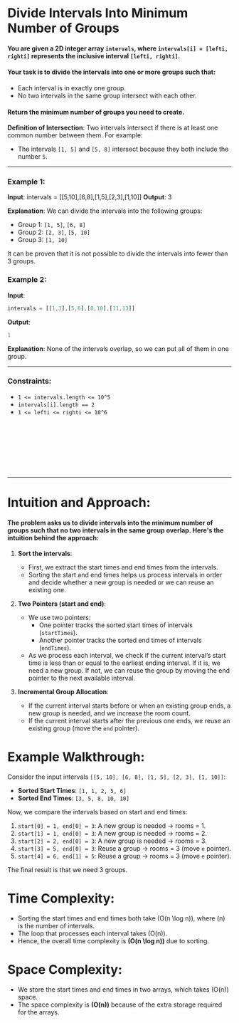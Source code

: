 # Divide Intervals Into Minimum Number of Groups

#### You are given a 2D integer array `intervals`, where `intervals[i] = [lefti, righti]` represents the inclusive interval `[lefti, righti]`. 
#### Your task is to divide the intervals into one or more groups such that:
- Each interval is in exactly one group.
- No two intervals in the same group intersect with each other.

#### Return the minimum number of groups you need to create.

**Definition of Intersection**:
Two intervals intersect if there is at least one common number between them. For example:
- The intervals `[1, 5]` and `[5, 8]` intersect because they both include the number `5`.

---

### Example 1:
**Input**: 
intervals = [[5,10],[6,8],[1,5],[2,3],[1,10]]
**Output**: 
3

**Explanation**:
We can divide the intervals into the following groups:
- Group 1: `[1, 5]`, `[6, 8]`
- Group 2: `[2, 3]`, `[5, 10]`
- Group 3: `[1, 10]`

It can be proven that it is not possible to divide the intervals into fewer than 3 groups.

### Example 2:
**Input**: 
```js
intervals = [[1,3],[5,6],[8,10],[11,13]]
```
**Output**: 
```js
1
```
**Explanation**:
None of the intervals overlap, so we can put all of them in one group.
 
--- 


### Constraints:
- `1 <= intervals.length <= 10^5`
- `intervals[i].length == 2`
- `1 <= lefti <= righti <= 10^6`


&nbsp;

&nbsp;

&nbsp;

&nbsp;

---

# Intuition and Approach:

#### The problem asks us to divide intervals into the minimum number of groups such that no two intervals in the same group overlap. Here's the intuition behind the approach:

1. **Sort the intervals**:
   - First, we extract the start times and end times from the intervals.
   - Sorting the start and end times helps us process intervals in order and decide whether a new group is needed or we can reuse an existing one.

2. **Two Pointers (start and end)**:
   - We use two pointers:
     - One pointer tracks the sorted start times of intervals (`startTimes`).
     - Another pointer tracks the sorted end times of intervals (`endTimes`).
   - As we process each interval, we check if the current interval’s start time is less than or equal to the earliest ending interval. If it is, we need a new group. If not, we can reuse the group by moving the end pointer to the next available interval.

3. **Incremental Group Allocation**:
   - If the current interval starts before or when an existing group ends, a new group is needed, and we increase the room count.
   - If the current interval starts after the previous one ends, we reuse an existing group (move the `end` pointer).

# Example Walkthrough:
Consider the input intervals `[[5, 10], [6, 8], [1, 5], [2, 3], [1, 10]]`:
- **Sorted Start Times**: `[1, 1, 2, 5, 6]`
- **Sorted End Times**: `[3, 5, 8, 10, 10]`

Now, we compare the intervals based on start and end times:
1. `start[0] = 1, end[0] = 3`: A new group is needed → rooms = 1.
2. `start[1] = 1, end[0] = 3`: A new group is needed → rooms = 2.
3. `start[2] = 2, end[0] = 3`: A new group is needed → rooms = 3.
4. `start[3] = 5, end[0] = 3`: Reuse a group → rooms = 3 (move `e` pointer).
5. `start[4] = 6, end[1] = 5`: Reuse a group → rooms = 3 (move `e` pointer).

The final result is that we need 3 groups.

# Time Complexity:
- Sorting the start times and end times both take \(O(n \log n)\), where \(n\) is the number of intervals.
- The loop that processes each interval takes \(O(n)\).
- Hence, the overall time complexity is **\(O(n \log n)\)** due to sorting.

# Space Complexity:
- We store the start times and end times in two arrays, which takes \(O(n)\) space.
- The space complexity is **\(O(n)\)** because of the extra storage required for the arrays.